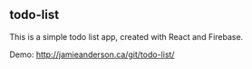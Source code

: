 ## todo-list
This is a simple todo list app, created with React and Firebase.

Demo:
http://jamieanderson.ca/git/todo-list/
